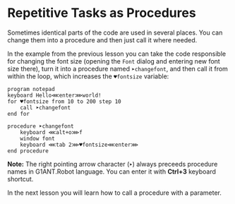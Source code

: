 # Repetitive Tasks as Procedures 

Sometimes identical parts of the code are used in several places. You can change them into a procedure and then just call it where needed.

In the example from the previous lesson you can take the code responsible for changing the font size (opening the `Font` dialog and entering new font size there), turn it into a procedure named `➤changefont`, and then call it from within the loop, which increases the `♥fontsize` variable:

```G1ANT
program notepad
keyboard Hello⋘enter⋙world!
for ♥fontsize from 10 to 200 step 10
    call ➤changefont
end for

procedure ➤changefont
	keyboard ⋘alt+o⋙f
	window font
	keyboard ⋘tab 2⋙♥fontsize⋘enter⋙
end procedure
```

**Note:** The right pointing arrow character (`➤`) always preceeds procedure names in G1ANT.Robot language. You can enter it with **Ctrl+3** keyboard shortcut.

In the next lesson you will learn how to call a procedure with a parameter.
